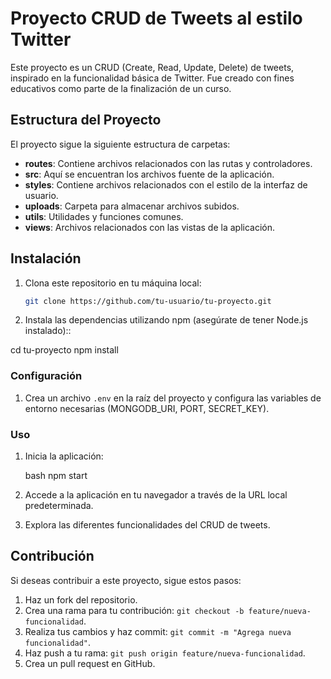# Proyecto CRUD de Tweets al estilo Twitter

Este proyecto es un CRUD (Create, Read, Update, Delete) de tweets, inspirado en la funcionalidad básica de Twitter. Fue creado con fines educativos como parte de la finalización de un curso.

## Estructura del Proyecto

El proyecto sigue la siguiente estructura de carpetas:

- **routes**: Contiene archivos relacionados con las rutas y controladores.
- **src**: Aquí se encuentran los archivos fuente de la aplicación.
- **styles**: Contiene archivos relacionados con el estilo de la interfaz de usuario.
- **uploads**: Carpeta para almacenar archivos subidos.
- **utils**: Utilidades y funciones comunes.
- **views**: Archivos relacionados con las vistas de la aplicación.

## Instalación

1. Clona este repositorio en tu máquina local:

   ```bash
   git clone https://github.com/tu-usuario/tu-proyecto.git

2. Instala las dependencias utilizando npm (asegúrate de tener Node.js instalado)::
   
cd tu-proyecto
npm install


### Configuración

1. Crea un archivo `.env` en la raíz del proyecto y configura las variables de entorno necesarias (MONGODB_URI, PORT, SECRET_KEY).

### Uso

1. Inicia la aplicación:

   bash
   npm start

2. Accede a la aplicación en tu navegador a través de la URL local predeterminada.

3. Explora las diferentes funcionalidades del CRUD de tweets.

## Contribución

Si deseas contribuir a este proyecto, sigue estos pasos:

1. Haz un fork del repositorio.
2. Crea una rama para tu contribución: `git checkout -b feature/nueva-funcionalidad`.
3. Realiza tus cambios y haz commit: `git commit -m "Agrega nueva funcionalidad"`.
4. Haz push a tu rama: `git push origin feature/nueva-funcionalidad`.
5. Crea un pull request en GitHub.
